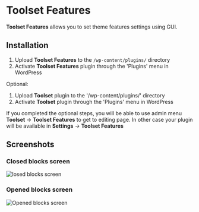 Toolset Features
=========================

**Toolset Features** allows you to set theme features settings using GUI.

## Installation

1. Upload **Toolset Features** to the `/wp-content/plugins/` directory
2. Activate **Toolset Features** plugin through the 'Plugins' menu in WordPress

Optional:
1. Upload **Toolset** plugin to the '/wp-content/plugins/' directory
2. Activate **Toolset** plugin through the 'Plugins' menu in WordPress

If you completed the optional steps, you will be able to use admin menu **Toolset** -> **Toolset Features** to get to editing page. In other case your plugin will be available in **Settings** -> **Toolset Features**

## Screenshots
### Closed blocks screen
![losed blocks screen](https://raw.githubusercontent.com/kaok/toolset-features/master/screenshots/closed.png)

### Opened blocks screen
![Opened blocks screen](https://raw.githubusercontent.com/kaok/toolset-features/master/screenshots/opened.png)

